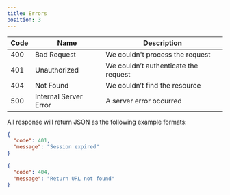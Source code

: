 ```yaml
---
title: Errors
position: 3
---
```


| Code | Name                  | Description                          |
|------|-----------------------|--------------------------------------|
| 400  | Bad Request           | We couldn't process the request      |
| 401  | Unauthorized          | We couldn’t authenticate the request |
| 404  | Not Found             | We couldn’t find the resource        |
| 500  | Internal Server Error | A server error occurred              |

All response will return JSON as the following example formats:

~~~ json
{
  "code": 401,
  "message": "Session expired"
}
~~~

~~~ json
{
  "code": 404,
  "message": "Return URL not found"
}
~~~
